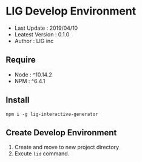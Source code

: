 # LIG Develop Environment 
 
- Last Update : 2019/04/10 
- Leatest Version : 0.1.0 
- Author : LIG inc
 
## Require 
 
- Node : ^10.14.2
- NPM : ^6.4.1  
 
## Install 
 
``` npm i -g lig-interactive-generator ``` 
 
## Create Develop Environment 

1. Create and move to new project directory
2. Excute ```lid``` command. 